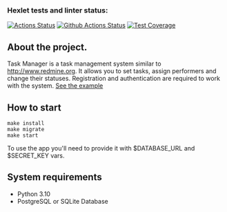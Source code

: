 ### Hexlet tests and linter status:
[![Actions Status](https://github.com/bloodywd/python-project-52/actions/workflows/hexlet-check.yml/badge.svg)](https://github.com/bloodywd/python-project-52/actions)
[![Github Actions Status](https://github.com/bloodywd/python-project-52/actions/workflows/pyci.yml/badge.svg)](https://github.com/bloodywd/python-project-52/actions)
[![Test Coverage](https://api.codeclimate.com/v1/badges/a914c5ea30f329902f93/test_coverage)](https://codeclimate.com/github/bloodywd/python-project-52/test_coverage)
## About the project.

Task Manager is a task management system similar to http://www.redmine.org. 
It allows you to set tasks, assign performers and change their statuses. Registration and authentication 
are required to work with the system.
[See the example](https://python-project-52-rvhp.onrender.com/)

## How to start

```
make install
make migrate
make start
```
To use the app you'll need to provide it with $DATABASE_URL and $SECRET_KEY vars.

## System requirements

- Python 3.10
- PostgreSQL or SQLite Database
